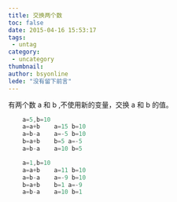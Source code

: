 ```yaml
---
title: 交换两个数
toc: false
date: 2015-04-16 15:53:17
tags:
 - untag
category: 
 - uncategory
thumbnail: 
author: bsyonline
lede: "没有留下前言"
---
```

有两个数 a 和 b ,不使用新的变量，交换 a 和 b 的值。
<!--more-->
```java
	a=5,b=10
	a=a+b    a=15 b=10
	a=b-a    a=-5 b=10
	b=a+b    b=5 a=-5
	a=b-a    a=10 b=5
```

```java
	a=1,b=10
	a=a+b    a=11 b=10
	a=b-a    a=-9 b=10
	b=a+b    b=1 a=-9
	a=b-a    a=10 b=1
```

